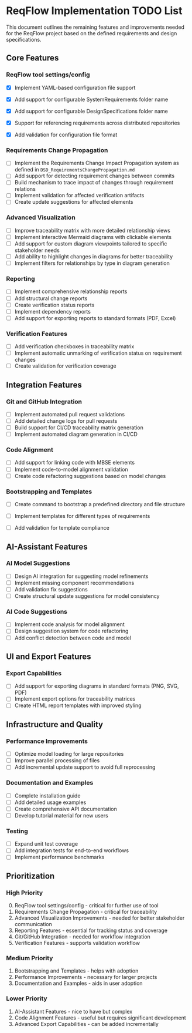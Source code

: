 # ReqFlow Implementation TODO List

This document outlines the remaining features and improvements needed for the ReqFlow project based on the defined requirements and design specifications.

## Core Features

### ReqFlow tool settings/config
- [x] Implement YAML-based configuration file support
- [x] Add support for configurable SystemRequirements folder name
- [x] Add support for configurable DesignSpecifications folder name 
- [x] Support for referencing requirements across distributed repositories
- [x] Add validation for configuration file format


### Requirements Change Propagation
- [ ] Implement the Requirements Change Impact Propagation system as defined in `DSD_RequirementsChangePropagation.md`
- [ ] Add support for detecting requirement changes between commits
- [ ] Build mechanism to trace impact of changes through requirement relations
- [ ] Implement validation for affected verification artifacts
- [ ] Create update suggestions for affected elements

### Advanced Visualization
- [ ] Improve traceability matrix with more detailed relationship views
- [ ] Implement interactive Mermaid diagrams with clickable elements
- [ ] Add support for custom diagram viewpoints tailored to specific stakeholder needs
- [ ] Add ability to highlight changes in diagrams for better traceability
- [ ] Implement filters for relationships by type in diagram generation

### Reporting
- [ ] Implement comprehensive relationship reports
- [ ] Add structural change reports
- [ ] Create verification status reports
- [ ] Implement dependency reports
- [ ] Add support for exporting reports to standard formats (PDF, Excel)

### Verification Features
- [ ] Add verification checkboxes in traceability matrix
- [ ] Implement automatic unmarking of verification status on requirement changes
- [ ] Create validation for verification coverage

## Integration Features

### Git and GitHub Integration
- [ ] Implement automated pull request validations
- [ ] Add detailed change logs for pull requests
- [ ] Build support for CI/CD traceability matrix generation
- [ ] Implement automated diagram generation in CI/CD

### Code Alignment
- [ ] Add support for linking code with MBSE elements
- [ ] Implement code-to-model alignment validation
- [ ] Create code refactoring suggestions based on model changes

### Bootstrapping and Templates
- [ ] Create command to bootstrap a predefined directory and file structure
- [ ] Implement templates for different types of requirements
- [ ] Add validation for template compliance


## AI-Assistant Features

### AI Model Suggestions
- [ ] Design AI integration for suggesting model refinements
- [ ] Implement missing component recommendations
- [ ] Add validation fix suggestions
- [ ] Create structural update suggestions for model consistency

### AI Code Suggestions
- [ ] Implement code analysis for model alignment
- [ ] Design suggestion system for code refactoring
- [ ] Add conflict detection between code and model

## UI and Export Features

### Export Capabilities
- [ ] Add support for exporting diagrams in standard formats (PNG, SVG, PDF)
- [ ] Implement export options for traceability matrices
- [ ] Create HTML report templates with improved styling

## Infrastructure and Quality

### Performance Improvements
- [ ] Optimize model loading for large repositories
- [ ] Improve parallel processing of files
- [ ] Add incremental update support to avoid full reprocessing

### Documentation and Examples
- [ ] Complete installation guide
- [ ] Add detailed usage examples
- [ ] Create comprehensive API documentation
- [ ] Develop tutorial material for new users

### Testing
- [ ] Expand unit test coverage
- [ ] Add integration tests for end-to-end workflows
- [ ] Implement performance benchmarks

## Prioritization

### High Priority
0. ReqFlow tool settings/config - critical for further use of tool
1. Requirements Change Propagation - critical for traceability
2. Advanced Visualization Improvements - needed for better stakeholder communication
3. Reporting Features - essential for tracking status and coverage
4. Git/GitHub Integration - needed for workflow integration
5. Verification Features - supports validation workflow

### Medium Priority
1. Bootstrapping and Templates - helps with adoption
2. Performance Improvements - necessary for larger projects
3. Documentation and Examples - aids in user adoption

### Lower Priority
1. AI-Assistant Features - nice to have but complex
2. Code Alignment Features - useful but requires significant development
3. Advanced Export Capabilities - can be added incrementally
